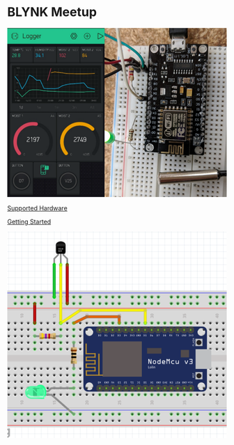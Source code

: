 # BLYNK Meetup
![IoT4Makers](images/BlynkMeetup2.png?raw=true "Meetup")

[Supported Hardware](https://github.com/blynkkk/blynkkk.github.io/blob/master/SupportedHardware.md "Supported Hardware")

[Getting Started](https://www.blynk.cc/getting-started/ "Getting Started")

![IoT4Makers](images/MeetupPart2.PNG?raw=true "Meetup")

